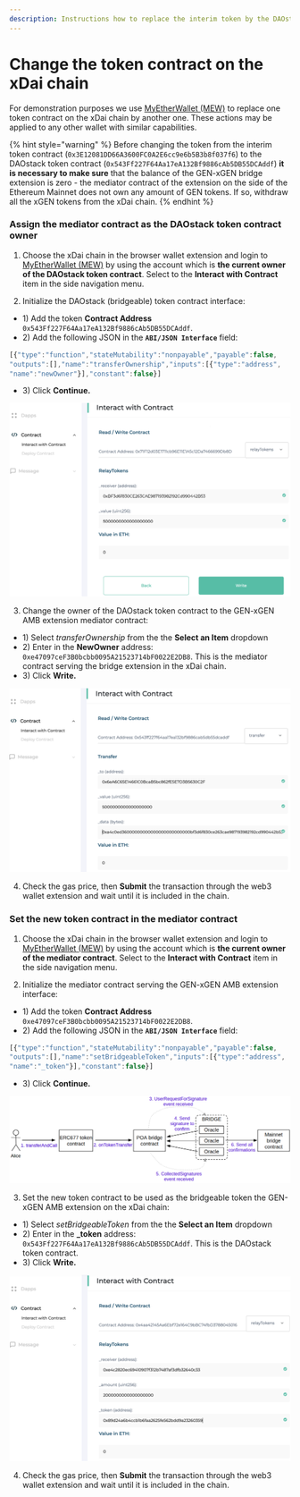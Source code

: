 ```yaml
---
description: Instructions how to replace the interim token by the DAOstack token contract
---
```


# Change the token contract on the xDai chain

For demonstration purposes we use [MyEtherWallet \(MEW\)](https://www.myetherwallet.com/access-my-wallet)  to replace one token contract on the xDai chain by another one. These actions may be applied to any other wallet with similar capabilities.

{% hint style="warning" %}
Before changing the token from the interim token contract \(`0x3E12081DD66A3600FC0A2E6cc9e6b5B3b8f037f6`\) to the DAOstack token contract \(`0x543Ff227F64Aa17eA132Bf9886cAb5DB55DCAddf`\) **it is necessary to make sure** that the balance of the GEN-xGEN bridge extension is zero - the mediator contract of the extension on the side of the Ethereum Mainnet does not own any amount of GEN tokens. If so, withdraw all the xGEN tokens from the xDai chain.
{% endhint %}

### Assign the mediator contract as the DAOstack token contract owner

1. Choose the xDai chain in the browser wallet extension and login to [MyEtherWallet \(MEW\)](https://www.myetherwallet.com/access-my-wallet) by using the account which is **the current owner of the DAOstack token contract**. Select to the **Interact with Contract** item in the side navigation menu.

2. Initialize the DAOstack \(bridgeable\) token contract interface:

* 1\) Add the token **Contract Address** `0x543Ff227F64Aa17eA132Bf9886cAb5DB55DCAddf`.
* 2\) Add the following JSON in the **`ABI/JSON Interface`** field:

```javascript
[{"type":"function","stateMutability":"nonpayable","payable":false,
"outputs":[],"name":"transferOwnership","inputs":[{"type":"address",
"name":"newOwner"}],"constant":false}]
```

* 3\) Click **Continue.**

![](../../.gitbook/assets/image%20%2819%29.png)

3. Change the owner of the DAOstack token contract to the GEN-xGEN AMB extension mediator contract:

* 1\) Select _transferOwnership_ from the the **Select an Item** dropdown
* 2\) Enter in the **NewOwner** address: `0xe47097ceF3B0bcbb0095A21523714bF0022E2DB8`. This is the  mediator contract serving the bridge extension in the xDai chain.
* 3\) Click **Write.**

![](../../.gitbook/assets/image%20%2820%29.png)

4. Check the gas price, then **Submit** the transaction through the web3 wallet extension and wait until it is included in the chain.

### Set the new token contract in the mediator contract

1. Choose the xDai chain in the browser wallet extension and login to [MyEtherWallet \(MEW\)](https://www.myetherwallet.com/access-my-wallet) by using the account which is **the current owner of the mediator contract**. Select to the **Interact with Contract** item in the side navigation menu.

2. Initialize the mediator contract serving the GEN-xGEN AMB extension interface:

* 1\) Add the token **Contract Address** `0xe47097ceF3B0bcbb0095A21523714bF0022E2DB8`.
* 2\) Add the following JSON in the **`ABI/JSON Interface`** field:

```javascript
[{"type":"function","stateMutability":"nonpayable","payable":false,
"outputs":[],"name":"setBridgeableToken","inputs":[{"type":"address",
"name":"_token"}],"constant":false}]
```

* 3\) Click **Continue.**

![](../../.gitbook/assets/image%20%284%29.png)

3. Set the new token contract to be used as the bridgeable token the GEN-xGEN AMB extension on the xDai chain:

* 1\) Select _setBridgeableToken_ from the the **Select an Item** dropdown
* 2\) Enter in the **\_token** address: `0x543Ff227F64Aa17eA132Bf9886cAb5DB55DCAddf`. This is the DAOstack token contract.
* 3\) Click **Write.**

![](../../.gitbook/assets/image%20%2811%29.png)

4. Check the gas price, then **Submit** the transaction through the web3 wallet extension and wait until it is included in the chain.

